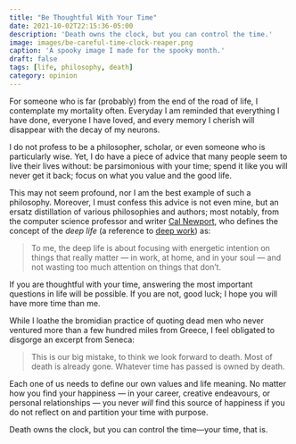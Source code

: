 ```yaml
---
title: "Be Thoughtful With Your Time"
date: 2021-10-02T22:15:36-05:00
description: 'Death owns the clock, but you can control the time.'
image: images/be-careful-time-clock-reaper.png
caption: 'A spooky image I made for the spooky month.'
draft: false
tags: [life, philosophy, death]
category: opinion
---
```


For someone who is far (probably) from the end of the road of life, I contemplate my  mortality often. Everyday I am reminded  that everything I have done, everyone I have loved, and every memory I cherish will disappear with the decay of my neurons. 

I do not profess to be a philosopher, scholar, or even someone who is particularly wise. Yet, I do have a piece of advice that many people seem to live their lives without: be parsimonious with your time; spend it like you will never get it back; focus on what you value and the good life.  

This may not seem profound, nor I am the best example of such a philosophy. Moreover, I must confess this advice is not even mine, but an ersatz distillation of various philosophies and authors; most notably, from the computer science professor and writer [Cal Newport](https://www.calnewport.com/blog/2020/03/17/the-deep-life-some-notes/), who defines the concept of the *deep life* (a reference to [deep work](https://www.calnewport.com/books/deep-work/)) as:

> To me, the deep life is about focusing with energetic intention on
> things that really matter — in work, at home, and in your soul — and
> not wasting too much attention on things that don’t.

If you are thoughtful with your time, answering the most important questions in life will be possible. If you are not, good luck; I hope you will have more time than me. 

While I loathe the bromidian practice of quoting dead men who never ventured more than a few hundred miles from Greece, I feel obligated to disgorge an excerpt from Seneca:

> This is our big mistake, to think we look forward to death. Most of death is already gone. Whatever time has passed is owned by death.


Each one of us needs to define our own values and life meaning. No matter how you find your happiness — in your career, creative endeavours, or personal relationships — you never *will* find this source of happiness if you do not reflect on and partition your time with purpose. 

Death owns the clock, but you can control the time—your time, that is.
